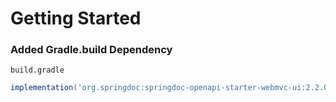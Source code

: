 # Getting Started

### Added Gradle.build Dependency

`build.gradle`
```gradle
implementation('org.springdoc:springdoc-openapi-starter-webmvc-ui:2.2.0')
```